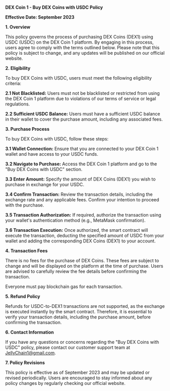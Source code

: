 **DEX Coin 1 - Buy DEX Coins with USDC Policy**

**Effective Date: September 2023**

**1. Overview**

This policy governs the process of purchasing DEX Coins (DEX1) using USDC (USDC) on the DEX Coin 1 platform. By engaging in this process, users agree to comply with the terms outlined below. Please note that this policy is subject to change, and any updates will be published on our official website.

**2. Eligibility**

To buy DEX Coins with USDC, users must meet the following eligibility criteria:

**2.1 Not Blacklisted:** Users must not be blacklisted or restricted from using the DEX Coin 1 platform due to violations of our terms of service or legal regulations.

**2.2 Sufficient USDC Balance:** Users must have a sufficient USDC balance in their wallet to cover the purchase amount, including any associated fees.

**3. Purchase Process**

To buy DEX Coins with USDC, follow these steps:

**3.1 Wallet Connection:** Ensure that you are connected to your DEX Coin 1 wallet and have access to your USDC funds.

**3.2 Navigate to Purchase:** Access the DEX Coin 1 platform and go to the "Buy DEX Coins with USDC" section.

**3.3 Enter Amount:** Specify the amount of DEX Coins (DEX1) you wish to purchase in exchange for your USDC.

**3.4 Confirm Transaction:** Review the transaction details, including the exchange rate and any applicable fees. Confirm your intention to proceed with the purchase.

**3.5 Transaction Authorization:** If required, authorize the transaction using your wallet's authentication method (e.g., MetaMask confirmation).

**3.6 Transaction Execution:** Once authorized, the smart contract will execute the transaction, deducting the specified amount of USDC from your wallet and adding the corresponding DEX Coins (DEX1) to your account.

**4. Transaction Fees**

There is no fees for the purchase of DEX Coins. These fees are subject to change and will be displayed on the platform at the time of purchase. Users are advised to carefully review the fee details before confirming the transaction.

Everyone must pay blockchain gas for each transaction.

**5. Refund Policy**

Refunds for USDC-to-DEX1 transactions are not supported, as the exchange is executed instantly by the smart contract. Therefore, it is essential to verify your transaction details, including the purchase amount, before confirming the transaction.

**6. Contact Information**

If you have any questions or concerns regarding the "Buy DEX Coins with USDC" policy, please contact our customer support team at JellyChain1@gmail.com.

**7. Policy Revisions**

This policy is effective as of September 2023 and may be updated or revised periodically. Users are encouraged to stay informed about any policy changes by regularly checking our official website.